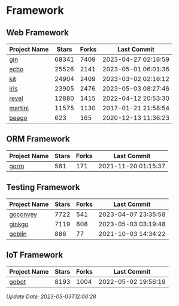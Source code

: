 # Framework

## Web Framework
| Project Name | Stars | Forks | Last Commit |
| ------------ | ----- | ----- | ----------- |
| [gin](https://github.com/gin-gonic/gin) | 68341 | 7409 | 2023-04-27 02:16:59 |
| [echo](https://github.com/labstack/echo) | 25526 | 2141 | 2023-05-01 06:01:36 |
| [kit](https://github.com/go-kit/kit) | 24904 | 2409 | 2023-03-02 02:16:12 |
| [iris](https://github.com/kataras/iris) | 23905 | 2476 | 2023-05-03 08:27:46 |
| [revel](https://github.com/revel/revel) | 12880 | 1415 | 2022-04-12 20:53:30 |
| [martini](https://github.com/go-martini/martini) | 11575 | 1130 | 2017-01-21 21:58:54 |
| [beego](https://github.com/astaxie/beego) | 623 | 165 | 2020-12-13 11:36:23 |

## ORM Framework
| Project Name | Stars | Forks | Last Commit |
| ------------ | ----- | ----- | ----------- |
| [gorm](https://github.com/jinzhu/gorm) | 581 | 171 | 2021-11-20 01:15:37 |

## Testing Framework
| Project Name | Stars | Forks | Last Commit |
| ------------ | ----- | ----- | ----------- |
| [goconvey](https://github.com/smartystreets/goconvey) | 7722 | 541 | 2023-04-07 23:35:58 |
| [ginkgo](https://github.com/onsi/ginkgo) | 7119 | 608 | 2023-05-03 03:19:48 |
| [goblin](https://github.com/franela/goblin) | 886 | 77 | 2021-10-03 14:34:22 |

## IoT Framework
| Project Name | Stars | Forks | Last Commit |
| ------------ | ----- | ----- | ----------- |
| [gobot](https://github.com/hybridgroup/gobot) | 8193 | 1004 | 2022-05-02 19:56:19 |

*Update Date: 2023-05-03T12:00:28*